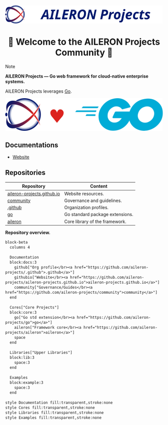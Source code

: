 <div align="center">

![AILERON Projects Logo](../logos/logo-light-aileron-projects.svg)

# :tada: Welcome to the AILERON Projects Community :tada:

</div>

> [!NOTE]
> **AILERON Projects — Go web framework for cloud-native enterprise systems.**

AILERON Projects leverages [Go](https://go.dev/).

![aileron-loves-go.svg](./aileron-loves-go.svg)

## Documentations

- [Website](https://aileron-projects.github.io/)

## Repositories

| Repository | Content |
| - | - |
| [aileron-projects.github.io](https://github.com/aileron-projects/aileron-projects.github.io) | Website resources. |
| [community](https://github.com/aileron-projects/community) | Governance and guidelines. |
| [.github](https://github.com/aileron-projects/.github) | Organization profiles. |
| [go](https://github.com/aileron-projects/go) | Go standard package extensions. |
| [aileron](https://github.com/aileron-projects/aileron) | Core library of the framework. |

**Repository overview.**

```mermaid
block-beta
  columns 4

  Documentation
  block:docs:3
    github["Org profile</br><a href="https://github.com/aileron-projects/.github">.github</a>"]
    githubio["Website</br><a href="https://github.com/aileron-projects/aileron-projects.github.io">aileron-projects.github.io</a>"]
    community["Governance/Guides</br><a href="https://github.com/aileron-projects/community">community</a>"]
  end

  Cores["Core Projects"]
  block:core:3
    go["Go std extension</br><a href="https://github.com/aileron-projects/go">go</a>"]
    aileron["Framework core</br><a href="https://github.com/aileron-projects/aileron">aileron</a>"]
    space
  end

  Libraries["Upper Libraries"]
  block:lib:3
    space:3
  end

  Examples
  block:example:3
    space:3
  end

style Documentation fill:transparent,stroke:none
style Cores fill:transparent,stroke:none
style Libraries fill:transparent,stroke:none
style Examples fill:transparent,stroke:none
```
